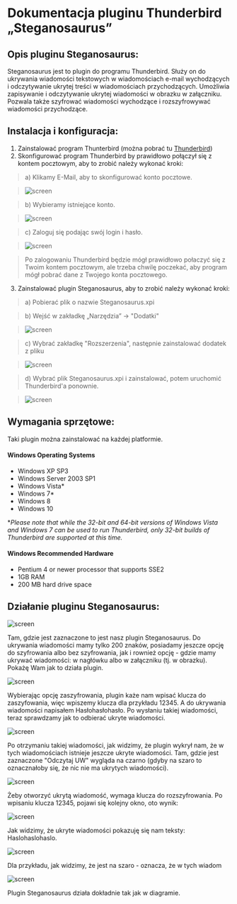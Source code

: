 # Dokumentacja pluginu Thunderbird „Steganosaurus”

## Opis pluginu Steganosaurus:
Steganosaurus jest to plugin do programu Thunderbird. Służy on do ukrywania wiadomości tekstowych w  wiadomościach e-mail wychodzących i odczytywanie ukrytej treści w wiadomościach przychodzących. Umożliwia zapisywanie i odczytywanie ukrytej wiadomości w obrazku w załączniku. Pozwala także szyfrować wiadomości wychodzące i rozszyfrowywać wiadomości przychodzące.


## Instalacja i konfiguracja:
1. Zainstalować program Thunterbird (można pobrać tu [Thunderbird](https://www.mozilla.org/pl/thunderbird/))
2. Skonfigurować program Thunderbird by prawidłowo połączył się z kontem pocztowym, aby to zrobić należy wykonać kroki:
  > a) Klikamy E-Mail, aby to skonfigurować konto pocztowe.
  
  > ![screen](https://s21.postimg.org/pr4dgjpo7/image.png)
  
  > b) Wybieramy istniejące konto.
  
  > ![screen](https://s1.postimg.org/3pza3gcn3/image.png)
  
  > c) Zaloguj się podając swój login i hasło.
  
  > ![screen](https://s18.postimg.org/8saxuiv61/image.png)
  
  > Po zalogowaniu Thunderbird będzie mógł prawidłowo połaczyć się z Twoim kontem pocztowym, ale trzeba chwilę poczekać, aby program mógł pobrać dane z Twojego konta pocztowego.

3. Zainstalować plugin Steganosaurus, aby to zrobić należy wykonać kroki:
  > a) Pobierać plik o nazwie Steganosaurus.xpi
  
  > b) Wejść w zakładkę „Narzędzia” -> "Dodatki"
  
  > ![screen](https://s17.postimg.org/gmci69327/image.png)
  
  > c) Wybrać zakładkę "Rozszerzenia", następnie zainstalować dodatek z pliku
  
  > ![screen](https://s11.postimg.org/95na5zccj/image.png)
  
  > d) Wybrać plik Steganosaurus.xpi i zainstalować, potem uruchomić Thunderbird'a ponownie.
  
  > ![screen](https://s7.postimg.org/tcy20wfdn/image.png)


## Wymagania sprzętowe:
Taki plugin można zainstalować na każdej platformie.

#### Windows Operating Systems
  - Windows XP SP3
  - Windows Server 2003 SP1
  - Windows Vista*
  - Windows 7*
  - Windows 8
  - Windows 10
  
**Please note that while the 32-bit and 64-bit versions of Windows Vista and Windows 7 can be used to run Thunderbird, only 32-bit builds of Thunderbird are supported at this time.*

#### Windows Recommended Hardware
  - Pentium 4 or newer processor that supports SSE2
  - 1GB RAM
  - 200 MB hard drive space
  
  

## Działanie pluginu Steganosaurus:
![screen](https://s28.postimg.org/agies0hb1/image.png)

Tam, gdzie jest zaznaczone to jest nasz plugin Steganosaurus. Do ukrywania wiadomości mamy tylko 200 znaków, posiadamy jeszcze opcję do szyfrowania albo bez szyfrowania, jak i rownież opcję - gdzie mamy ukrywać wiadomości: w nagłówku albo w załączniku (tj. w obrazku). Pokażę Wam jak to działa plugin.

![screen](https://s24.postimg.org/kqtf0pt79/image.png)

Wybierając opcję zaszyfrowania, plugin każe nam wpisać klucza do zaszyfowania, więc wpiszemy klucza dla przykładu 12345. A do ukrywania wiadomości napisałem Hasłohasłohasło. Po wysłaniu takiej wiadomości, teraz sprawdzamy jak to odbierać ukryte wiadomości.

![screen](https://s10.postimg.org/rt85r8djt/image.png)

Po otrzymaniu takiej wiadomości, jak widzimy, że plugin wykrył nam, że w tych wiadomościach istnieje jeszcze ukryte wiadomości. Tam, gdzie jest zaznaczone "Odczytaj UW" wygląda na czarno (gdyby na szaro to oznacznałoby się, że nic nie ma ukrytych wiadomości).

![screen](https://s27.postimg.org/j8qi2k8xv/image.png)

Żeby otworzyć ukrytą wiadomość, wymaga klucza do rozszyfrowania. Po wpisaniu klucza 12345, pojawi się kolejny okno, oto wynik:

![screen](https://s18.postimg.org/4vn52ja3d/image.png)

Jak widzimy, że ukryte wiadomości pokazuję się nam teksty: Haslohaslohaslo.



![screen](https://s18.postimg.org/jyu3l36qx/image.png)

Dla przykładu, jak widzimy, że jest na szaro - oznacza, że w tych wiadom

![screen](https://s3.postimg.org/87jgma0b7/Diagram.png "Diagram pluginu Steganosaurus")

Plugin Steganosaurus działa dokładnie tak jak w diagramie.
